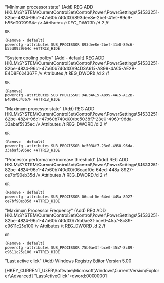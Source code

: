 "Minimum processor state"
    (Add)
    REG ADD HKLM\SYSTEM\CurrentControlSet\Control\Power\PowerSettings\54533251-82be-4824-96c1-47b60b740d00\893dee8e-2bef-41e0-89c6-b55d0929964c /v Attributes /t REG_DWORD /d 2 /f

    OR

    (Remove - default)
    powercfg -attributes SUB_PROCESSOR 893dee8e-2bef-41e0-89c6-b55d0929964c +ATTRIB_HIDE


"System cooling policy"
    (Add - default)
    REG ADD HKLM\SYSTEM\CurrentControlSet\Control\Power\PowerSettings\54533251-82be-4824-96c1-47b60b740d00\94D3A615-A899-4AC5-AE2B-E4D8F634367F /v Attributes /t REG_DWORD /d 2 /f

    OR

    (Remove)
    powercfg -attributes SUB_PROCESSOR 94D3A615-A899-4AC5-AE2B-E4D8F634367F +ATTRIB_HIDE


"Maximum processor state"
    (Add)
    REG ADD HKLM\SYSTEM\CurrentControlSet\Control\Power\PowerSettings\54533251-82be-4824-96c1-47b60b740d00\bc5038f7-23e0-4960-96da-33abaf5935ec /v Attributes /t REG_DWORD /d 2 /f

    OR

    (Remove - default)
    powercfg -attributes SUB_PROCESSOR bc5038f7-23e0-4960-96da-33abaf5935ec +ATTRIB_HIDE


"Processor performance increase threshold"
    (Add)
    REG ADD HKLM\SYSTEM\CurrentControlSet\Control\Power\PowerSettings\54533251-82be-4824-96c1-47b60b740d00\06cadf0e-64ed-448a-8927-ce7bf90eb35d /v Attributes /t REG_DWORD /d 2 /f

    OR

    (Remove - default)
    powercfg -attributes SUB_PROCESSOR 06cadf0e-64ed-448a-8927-ce7bf90eb35d +ATTRIB_HIDE

    
"Maximum Processor Frequency"
    (Add)
    REG ADD HKLM\SYSTEM\CurrentControlSet\Control\Power\PowerSettings\54533251-82be-4824-96c1-47b60b740d00\75b0ae3f-bce0-45a7-8c89-c9611c25e100 /v Attributes /t REG_DWORD /d 2 /f

    OR

    (Remove - default)
    powercfg -attributes SUB_PROCESSOR 75b0ae3f-bce0-45a7-8c89-c9611c25e100 +ATTRIB_HIDE

"Last active click"
    (Add)
Windows Registry Editor Version 5.00

[HKEY_CURRENT_USER\Software\Microsoft\Windows\CurrentVersion\Explorer\Advanced]
"LastActiveClick"=dword:00000001